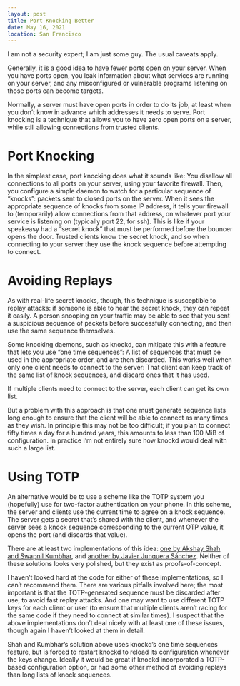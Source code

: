 ```yaml
---
layout: post
title: Port Knocking Better
date: May 16, 2021
location: San Francisco
---
```


I am not a security expert; I am just some guy. The usual caveats apply. 

Generally, it is a good idea to have fewer ports open on your server. When
you have ports open, you leak information about what services are running on
your server, and any misconfigured or vulnerable programs listening on those
ports can become targets.

Normally, a server must have open ports in order to do its job, at least when
you don’t know in advance which addresses it needs to serve. Port knocking is
a technique that allows you to have zero open ports on a server, while still
allowing connections from trusted clients.

# Port Knocking

In the simplest case, port knocking does what it sounds like: You disallow
all connections to all ports on your server, using your favorite firewall.
Then, you configure a simple daemon to watch for a particular sequence of
“knocks”: packets sent to closed ports on the server. When it sees the
appropriate sequence of knocks from some IP address, it tells your firewall
to (temporarily) allow connections from that address, on whatever port your
service is listening on (typically port 22, for ssh). This is like if your
speakeasy had a “secret knock” that must be performed before the bouncer
opens the door. Trusted clients know the secret knock, and so when connecting
to your server they use the knock sequence before attempting to connect.

# Avoiding Replays

As with real-life secret knocks, though, this technique is susceptible to replay attacks: if someone is able to hear the secret knock, they can repeat it easily. A person snooping on your traffic may be able to see that you sent a suspicious sequence of packets before successfully connecting, and then use the same sequence themselves.

Some knocking daemons, such as knockd, can mitigate this with a feature that lets you use “one time sequences”: A list of sequences that must be used in the appropriate order, and are then discarded. This works well when only one client needs to connect to the server: That client can keep track of the same list of knock sequences, and discard ones that it has used.

If multiple clients need to connect to the server, each client can get its own list.

But a problem with this approach is that one must generate sequence lists long enough to ensure that the client will be able to connect as many times as they wish. In principle this may not be too difficult; if you plan to connect fifty times a day for a hundred years, this amounts to less than 100 MiB of configuration. In practice I’m not entirely sure how knockd would deal with such a large list.

# Using TOTP

An alternative would be to use a scheme like the TOTP system you (hopefully)
use for two-factor authentication on your phone. In this scheme, the server
and clients use the current time to agree on a knock sequence. The server
gets a secret that’s shared with the client, and whenever the server sees a
knock sequence corresponding to the current OTP value, it opens the port (and
discards that value).

There are at least two implementations of this idea: [one by Akshay Shah and
Swapnil
Kumbhar](https://medium.com/@moses.livingstone.tech/port-knocking-a1a1d4321877),
and [another by Javier Junquera Sánchez](https://github.com/junquera/c-lock).
Neither of these solutions looks very polished, but they exist as
proofs-of-concept.

I haven’t looked hard at the code for either of these implementations, so I
can’t recommend them. There are various pitfalls involved here; the most
important is that the TOTP-generated sequence must be discarded after use, to
avoid fast replay attacks. And one may want to use different TOTP keys for
each client or user (to ensure that multiple clients aren’t racing for the
same code if they need to connect at similar times). I suspect that the above
implementations don’t deal nicely with at least one of these issues, though
again I haven’t looked at them in detail.

Shah and Kumbhar’s solution above uses knockd’s one time sequences feature,
but is forced to restart knockd to reload its configuration whenever the keys
change. Ideally it would be great if knockd incorporated a TOTP-based
configuration option, or had some other method of avoiding replays than long
lists of knock sequences.
